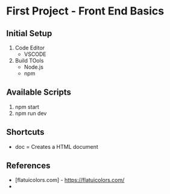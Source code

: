 # First Project - Front End Basics

## Initial Setup
1. Code Editor
    - VSCODE
2. Build TOols
    - Node.js
    - npm

## Available Scripts

1. npm start
2. npm run dev


## Shortcuts
- doc = Creates a HTML document


## References

- [flatuicolors.com] - https://flatuicolors.com/
- 